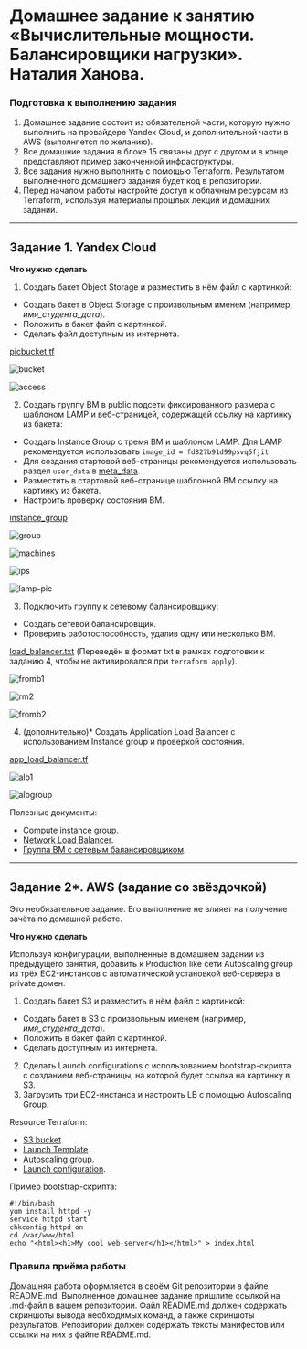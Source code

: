 # Домашнее задание к занятию «Вычислительные мощности. Балансировщики нагрузки». Наталия Ханова. 

### Подготовка к выполнению задания

1. Домашнее задание состоит из обязательной части, которую нужно выполнить на провайдере Yandex Cloud, и дополнительной части в AWS (выполняется по желанию). 
2. Все домашние задания в блоке 15 связаны друг с другом и в конце представляют пример законченной инфраструктуры.  
3. Все задания нужно выполнить с помощью Terraform. Результатом выполненного домашнего задания будет код в репозитории. 
4. Перед началом работы настройте доступ к облачным ресурсам из Terraform, используя материалы прошлых лекций и домашних заданий.

---
## Задание 1. Yandex Cloud 

**Что нужно сделать**

1. Создать бакет Object Storage и разместить в нём файл с картинкой:

 - Создать бакет в Object Storage с произвольным именем (например, _имя_студента_дата_).
 - Положить в бакет файл с картинкой.
 - Сделать файл доступным из интернета.

[picbucket.tf](https://github.com/NataliyaKh/clopro-homeworks/blob/main/terraform/picbucket.tf) 

![bucket](https://github.com/NataliyaKh/clopro-homeworks/blob/main/15-2/clopro2-bucket.png)

![access](https://github.com/NataliyaKh/clopro-homeworks/blob/main/15-2/clopro2-picaccess.png)

2. Создать группу ВМ в public подсети фиксированного размера с шаблоном LAMP и веб-страницей, содержащей ссылку на картинку из бакета:

 - Создать Instance Group с тремя ВМ и шаблоном LAMP. Для LAMP рекомендуется использовать `image_id = fd827b91d99psvq5fjit`.
 - Для создания стартовой веб-страницы рекомендуется использовать раздел `user_data` в [meta_data](https://cloud.yandex.ru/docs/compute/concepts/vm-metadata).
 - Разместить в стартовой веб-странице шаблонной ВМ ссылку на картинку из бакета.
 - Настроить проверку состояния ВМ.

[instance_group](https://github.com/NataliyaKh/clopro-homeworks/blob/main/terraform/instance_group.tf)

![group](https://github.com/NataliyaKh/clopro-homeworks/blob/main/15-2/clopro2-instancegroup.png)

![machines](https://github.com/NataliyaKh/clopro-homeworks/blob/main/15-2/clopro2-igmachines.png)

![ips](https://github.com/NataliyaKh/clopro-homeworks/blob/main/15-2/clopro2-igmachineips.png)

![lamp-pic](https://github.com/NataliyaKh/clopro-homeworks/blob/main/15-2/clopro2-lamppic.png)
 
3. Подключить группу к сетевому балансировщику:

 - Создать сетевой балансировщик.
 - Проверить работоспособность, удалив одну или несколько ВМ.

[load_balancer.txt](https://github.com/NataliyaKh/clopro-homeworks/blob/main/terraform/load_balancer.txt) (Переведён в формат txt в рамках подготовки к заданию 4, чтобы не активировался при `terraform apply`).

![fromb1](https://github.com/NataliyaKh/clopro-homeworks/blob/main/15-2/clopro2-frombalancer.png)

![rm2](https://github.com/NataliyaKh/clopro-homeworks/blob/main/15-2/clopro2-lampdel.png)

![fromb2](https://github.com/NataliyaKh/clopro-homeworks/blob/main/15-2/clopro2-frombalancer2.png)

4. (дополнительно)* Создать Application Load Balancer с использованием Instance group и проверкой состояния.

[app_load_balancer.tf](https://github.com/NataliyaKh/clopro-homeworks/blob/main/terraform/app_load_balancer.tf)

![alb1](https://github.com/NataliyaKh/clopro-homeworks/blob/main/15-2/clopro2-alb.png)

![albgroup](https://github.com/NataliyaKh/clopro-homeworks/blob/main/15-2/clopro2-albgroup.png)

Полезные документы:

- [Compute instance group](https://registry.terraform.io/providers/yandex-cloud/yandex/latest/docs/resources/compute_instance_group).
- [Network Load Balancer](https://registry.terraform.io/providers/yandex-cloud/yandex/latest/docs/resources/lb_network_load_balancer).
- [Группа ВМ с сетевым балансировщиком](https://cloud.yandex.ru/docs/compute/operations/instance-groups/create-with-balancer).

---
## Задание 2*. AWS (задание со звёздочкой)

Это необязательное задание. Его выполнение не влияет на получение зачёта по домашней работе.

**Что нужно сделать**

Используя конфигурации, выполненные в домашнем задании из предыдущего занятия, добавить к Production like сети Autoscaling group из трёх EC2-инстансов с  автоматической установкой веб-сервера в private домен.

1. Создать бакет S3 и разместить в нём файл с картинкой:

 - Создать бакет в S3 с произвольным именем (например, _имя_студента_дата_).
 - Положить в бакет файл с картинкой.
 - Сделать доступным из интернета.
2. Сделать Launch configurations с использованием bootstrap-скрипта с созданием веб-страницы, на которой будет ссылка на картинку в S3. 
3. Загрузить три ЕС2-инстанса и настроить LB с помощью Autoscaling Group.

Resource Terraform:

- [S3 bucket](https://registry.terraform.io/providers/hashicorp/aws/latest/docs/resources/s3_bucket)
- [Launch Template](https://registry.terraform.io/providers/hashicorp/aws/latest/docs/resources/launch_template).
- [Autoscaling group](https://registry.terraform.io/providers/hashicorp/aws/latest/docs/resources/autoscaling_group).
- [Launch configuration](https://registry.terraform.io/providers/hashicorp/aws/latest/docs/resources/launch_configuration).

Пример bootstrap-скрипта:

```
#!/bin/bash
yum install httpd -y
service httpd start
chkconfig httpd on
cd /var/www/html
echo "<html><h1>My cool web-server</h1></html>" > index.html
```
### Правила приёма работы

Домашняя работа оформляется в своём Git репозитории в файле README.md. Выполненное домашнее задание пришлите ссылкой на .md-файл в вашем репозитории.
Файл README.md должен содержать скриншоты вывода необходимых команд, а также скриншоты результатов.
Репозиторий должен содержать тексты манифестов или ссылки на них в файле README.md.
